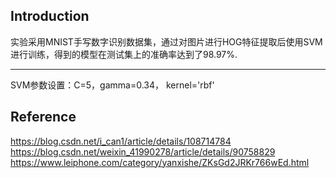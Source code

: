 ## Introduction

实验采用MNIST手写数字识别数据集，通过对图片进行HOG特征提取后使用SVM进行训练，得到的模型在测试集上的准确率达到了98.97%.

---
SVM参数设置：C=5，gamma=0.34， kernel='rbf'



## Reference

https://blog.csdn.net/i_can1/article/details/108714784
https://blog.csdn.net/weixin_41990278/article/details/90758829
https://www.leiphone.com/category/yanxishe/ZKsGd2JRKr766wEd.html
